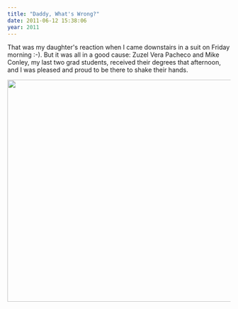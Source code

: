 ```yaml
---
title: "Daddy, What's Wrong?"
date: 2011-06-12 15:38:06
year: 2011
---
```

That was my daughter's reaction when I came downstairs in a suit on Friday morning :-).  But it was all in a good cause: Zuzel Vera Pacheco and Mike Conley, my last two grad students, received their degrees that afternoon, and I was pleased and proud to be there to shake their hands.

<img title="convocation" src="{{'/files/2011/06/convocation.jpg' | relative_url}}" alt="" width="752" height="500" />
